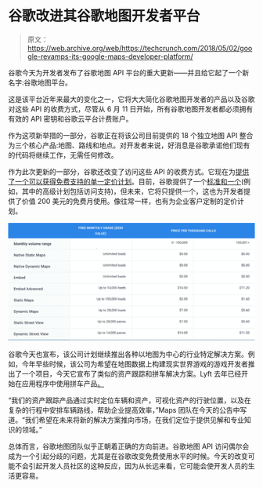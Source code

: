 # 谷歌改进其谷歌地图开发者平台

> 原文：<https://web.archive.org/web/https://techcrunch.com/2018/05/02/google-revamps-its-google-maps-developer-platform/>

谷歌今天为开发者发布了谷歌地图 API 平台的重大更新——并且给它起了一个新名字:谷歌地图平台。

这是该平台近年来最大的变化之一，它将大大简化谷歌地图开发者的产品以及谷歌对这些 API 的收费方式，尽管从 6 月 11 日开始，所有谷歌地图开发者都必须拥有有效的 API 密钥和谷歌云平台计费账户。

作为这项新举措的一部分，谷歌正在将该公司目前提供的 18 个独立地图 API 整合为三个核心产品:地图、路线和地点。对开发者来说，好消息是谷歌承诺他们现有的代码将继续工作，无需任何修改。

作为此次更新的一部分，谷歌还改变了访问这些 API 的收费方式。它现在为[提供了一个可以获得免费支持的单一定价计划](https://web.archive.org/web/20230316002801/https://cloud.google.com/maps-platform/pricing/)。目前，谷歌提供了一个[标准和一个](https://web.archive.org/web/20230316002801/https://developers.google.com/maps/pricing-and-plans/)(例如，其中的高级计划包括访问支持)，但未来，它将只提供一个，这也为开发者提供了价值 200 美元的免费月使用。像往常一样，也有为企业客户定制的定价计划。

![](img/c839ab07d95ca087e3e7d579fd976b2a.png)

谷歌今天也宣布，该公司计划继续推出各种以地图为中心的行业特定解决方案。例如，今年早些时候，该公司为希望在地图数据上构建现实世界游戏的游戏开发者推出了一个项目，今天它宣布了类似的资产跟踪和拼车解决方案。Lyft 去年已经开始在应用程序中使用拼车产品[。](https://web.archive.org/web/20230316002801/https://blog.lyft.com/posts/announcing-lyft-navigation)

“我们的资产跟踪产品通过实时定位车辆和资产，可视化资产的行驶位置，以及在复杂的行程中安排车辆路线，帮助企业提高效率，”Maps 团队在今天的公告中写道。“我们希望在未来将新的解决方案推向市场，在我们定位于提供见解和专业知识的领域。”

总体而言，谷歌地图团队似乎正朝着正确的方向前进。谷歌地图 API 访问偶尔会成为一个引起分歧的问题，尤其是在谷歌改变免费使用水平的时候。今天的改变可能不会引起开发人员社区的这种反应，因为从长远来看，它可能会使开发人员的生活更容易。